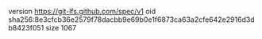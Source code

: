 version https://git-lfs.github.com/spec/v1
oid sha256:8e3cfcb36e2579f78dacbb9e69b0e1f6873ca63a2cfe642e2916d3db8423f051
size 1067
